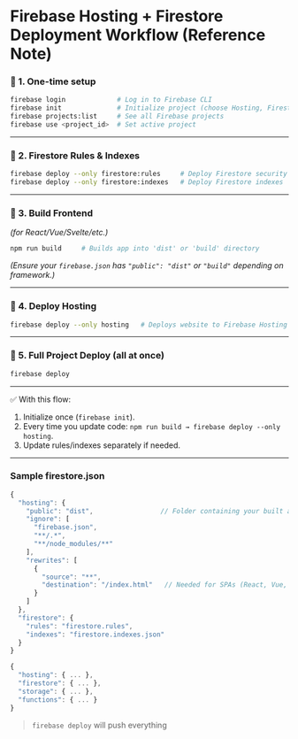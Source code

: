 #  Firebase Hosting + Firestore Deployment Workflow (Reference Note)

### 🔹 1. One-time setup

```bash
firebase login             # Log in to Firebase CLI
firebase init              # Initialize project (choose Hosting, Firestore, etc.)
firebase projects:list     # See all Firebase projects
firebase use <project_id>  # Set active project
```

---

### 🔹 2. Firestore Rules & Indexes

```bash
firebase deploy --only firestore:rules     # Deploy Firestore security rules
firebase deploy --only firestore:indexes   # Deploy Firestore indexes
```

---

### 🔹 3. Build Frontend

*(for React/Vue/Svelte/etc.)*

```bash
npm run build     # Builds app into 'dist' or 'build' directory
```

*(Ensure your `firebase.json` has `"public": "dist"` or `"build"` depending on framework.)*

---

### 🔹 4. Deploy Hosting

```bash
firebase deploy --only hosting   # Deploys website to Firebase Hosting
```

---

### 🔹 5. Full Project Deploy (all at once)

```bash
firebase deploy
```

---

✅ With this flow:

1. Initialize once (`firebase init`).
2. Every time you update code: `npm run build → firebase deploy --only hosting`.
3. Update rules/indexes separately if needed.

---

### Sample firestore.json

```js
{
  "hosting": {
    "public": "dist",                 // Folder containing your built app
    "ignore": [
      "firebase.json",
      "**/.*",
      "**/node_modules/**"
    ],
    "rewrites": [
      {
        "source": "**",
        "destination": "/index.html"   // Needed for SPAs (React, Vue, Svelte, etc.)
      }
    ]
  },
  "firestore": {
    "rules": "firestore.rules",
    "indexes": "firestore.indexes.json"
  }
}
```

```js
{
  "hosting": { ... },
  "firestore": { ... },
  "storage": { ... },
  "functions": { ... }
}
```
> `firebase deploy` will push everything
